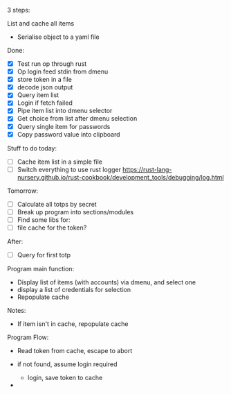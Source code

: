 3 steps:

List and cache all items
- Serialise object to a yaml file

Done:
- [x] Test run op through rust
- [x] Op login feed stdin from dmenu
- [x] store token in a file
- [x] decode json output
- [x] Query item list
- [x] Login if fetch failed
- [x] Pipe item list into dmenu selector
- [x] Get choice from list after dmenu selection
- [x] Query single item for passwords
- [x] Copy password value into clipboard

Stuff to do today:
- [ ] Cache item list in a simple file
- [ ] Switch everything to use rust logger
https://rust-lang-nursery.github.io/rust-cookbook/development_tools/debugging/log.html

Tomorrow:
- [ ] Calculate all totps by secret
- [ ] Break up program into sections/modules
- [ ] Find some libs for:
 - [ ] file cache for the token?

After:
- [ ] Query for first totp

Program main function:
- Display list of items (with accounts) via dmenu, and select one
- display a list of credentials for selection
- Repopulate cache

Notes:
- If item isn't in cache, repopulate cache

Program Flow:

- Read token from cache, escape to abort
- if not found, assume login required
    - login, save token to cache

- 
